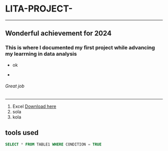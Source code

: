 # LITA-PROJECT-
---
## Wonderful achievement for 2024

### This  is where I documented my first project while advancing my learrning in data analysis
- ok

- 
###### Great job

---

1. Excel [Download here](http://www.microsoft.com)
2. sola
3. kola
## tools used

``` Sql
SELECT * FROM TABLE1 WHERE CONDITION = TRUE
```
